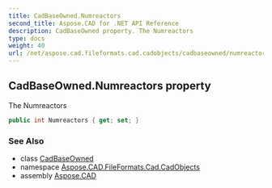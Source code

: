 ```yaml
---
title: CadBaseOwned.Numreactors
second_title: Aspose.CAD for .NET API Reference
description: CadBaseOwned property. The Numreactors
type: docs
weight: 40
url: /net/aspose.cad.fileformats.cad.cadobjects/cadbaseowned/numreactors/
---
```

## CadBaseOwned.Numreactors property

The Numreactors

```csharp
public int Numreactors { get; set; }
```

### See Also

* class [CadBaseOwned](../)
* namespace [Aspose.CAD.FileFormats.Cad.CadObjects](../../cadbaseowned/)
* assembly [Aspose.CAD](../../../)



